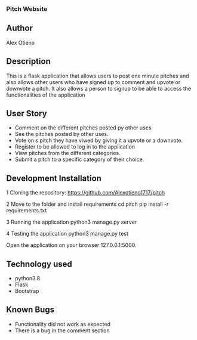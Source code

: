 ### Pitch Website

## Author
Alex Otieno
## Description
This is a flask application that allows users to post one minute pitches and also allows other users who have signed up to comment and upvote or downvote a pitch. It also allows a person to signup to be able to access the functionalities of the application
## User Story

* Comment on the different pitches posted py other uses.
* See the pitches posted by other uses.
* Vote on s pitch they have viwed by giving it a upvote or a downvote.
* Register to be allowed to log in to the application
* View pitches from the different categories.
* Submit a pitch to a specific category of their choice.

## Development Installation
1 Cloning the repository:
https://github.com/Alexotieno1717/pitch

2 Move to the folder and install requirements
cd pitch
pip install -r requirements.txt

3 Running the application
python3 manage.py server

4 Testing the application
python3 manage.py test

Open the application on your browser 127.0.0.1:5000.

## Technology used
* python3.8
* Flask
* Bootstrap

## Known Bugs
* Functionality did not work as expected
* There is a bug in the comment section
